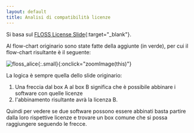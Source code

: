 ```yaml
---
layout: default
title: Analisi di compatibilità licenze 
---
```


Si basa sul [FLOSS License Slide](https://web.archive.org/web/20210101030518/https://dwheeler.com/essays/floss-license-slide.html){:target="_blank"}.

Al flow-chart originario sono state fatte della aggiunte (in verde), per cui il flow-chart risultante è il seguente:

![floss_alice](/assets/floss_alice.png){:.small}{:onclick="zoomImage(this)"}

La logica è sempre quella dello slide originario:  
1. Una freccia dal box A al box B significa che è possibile abbinare i software con quelle licenze
2. l'abbinamento risultante avrà la licenza B.

Quindi per vedere se due software possono essere abbinati basta partire dalla loro rispettive licenze e trovare un box comune che si possa raggiungere seguendo le frecce.
